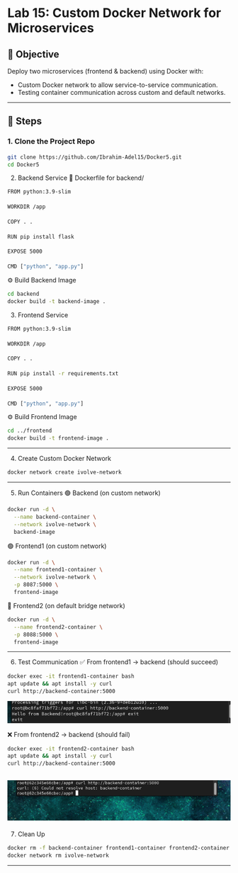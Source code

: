 # Lab 15: Custom Docker Network for Microservices

## 🎯 Objective
Deploy two microservices (frontend & backend) using Docker with:
- Custom Docker network to allow service-to-service communication.
- Testing container communication across custom and default networks.

---

## 🧪 Steps

### 1. Clone the Project Repo
```bash
git clone https://github.com/Ibrahim-Adel15/Docker5.git
cd Docker5
```

2. Backend Service
📝 Dockerfile for backend/
```bash
FROM python:3.9-slim

WORKDIR /app

COPY . .

RUN pip install flask

EXPOSE 5000

CMD ["python", "app.py"]
```
⚙ Build Backend Image
```bash
cd backend
docker build -t backend-image .
```
3. Frontend Service
```bash
FROM python:3.9-slim

WORKDIR /app

COPY . .

RUN pip install -r requirements.txt

EXPOSE 5000

CMD ["python", "app.py"]
```
⚙ Build Frontend Image
```bash
cd ../frontend
docker build -t frontend-image .
```
------------------------------------------------
4. Create Custom Docker Network
```bash
docker network create ivolve-network
```
--------------------------------
5. Run Containers
🟢 Backend (on custom network)
```bash
docker run -d \
  --name backend-container \
  --network ivolve-network \
  backend-image
```
🟢 Frontend1 (on custom network)
```bash
docker run -d \
  --name frontend1-container \
  --network ivolve-network \
  -p 8087:5000 \
  frontend-image
```
🔴 Frontend2 (on default bridge network)
```bash
docker run -d \
  --name frontend2-container \
  -p 8088:5000 \
  frontend-image
```
------------
6. Test Communication
✅ From frontend1 → backend (should succeed)
```bash
docker exec -it frontend1-container bash
apt update && apt install -y curl
curl http://backend-container:5000
```
![image](lab15_1.PNG)

❌ From frontend2 → backend (should fail)
```bash
docker exec -it frontend2-container bash
apt update && apt install -y curl
curl http://backend-container:5000
```
![image](lab15_2.PNG)
-----------------------------------
7. Clean Up
```bash
docker rm -f backend-container frontend1-container frontend2-container
docker network rm ivolve-network
```


------------------------------------------------------------------------------------------


